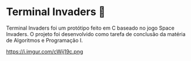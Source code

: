 # Terminal Invaders 👾

Terminal Invaders foi um protótipo feito em C baseado no jogo Space Invaders. O projeto foi desenvolvido como tarefa de conclusão da matéria de Algoritmos e Programação I.

<img>https://i.imgur.com/cWij19c.png</img>


 
